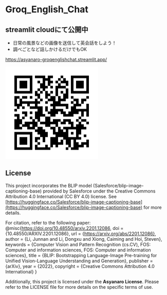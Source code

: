 # Groq_English_Chat
## streamlit cloudにて公開中
- 日常の風景などの画像を送信して英会話をしよう！
- 調べごとなど話しかけるだけでもOK

https://asyanaro-groqenglishchat.streamlit.app/

![image](QR_914916.png)

## License

This project incorporates the BLIP model (Salesforce/blip-image-captioning-base) provided by Salesforce under the Creative Commons Attribution 4.0 International (CC BY 4.0) license. See [https://huggingface.co/Salesforce/blip-image-captioning-base](https://huggingface.co/Salesforce/blip-image-captioning-base) for more details.

For citation, refer to the following paper:
@misc{https://doi.org/10.48550/arxiv.2201.12086,
  doi = {10.48550/ARXIV.2201.12086},
  url = {https://arxiv.org/abs/2201.12086},
  author = {Li, Junnan and Li, Dongxu and Xiong, Caiming and Hoi, Steven},
  keywords = {Computer Vision and Pattern Recognition (cs.CV), FOS: Computer and information sciences, FOS: Computer and information sciences},
  title = {BLIP: Bootstrapping Language-Image Pre-training for Unified Vision-Language Understanding and Generation},
  publisher = {arXiv},
  year = {2022},
  copyright = {Creative Commons Attribution 4.0 International}
}

Additionally, this project is licensed under the **Asyanaro License**. Please refer to the LICENSE file for more details on the specific terms of use.

